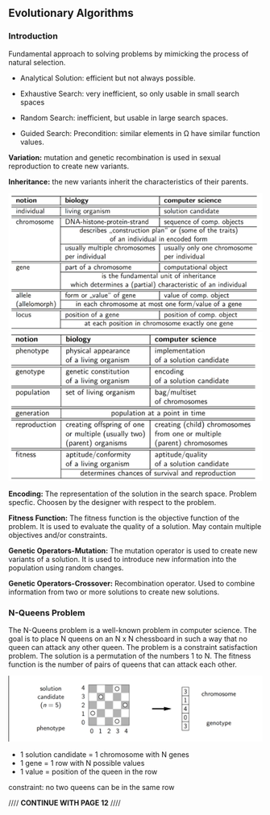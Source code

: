 ## **Evolutionary Algorithms** ##

### **Introduction** ###
Fundamental approach to solving problems by mimicking the process of natural selection.
- Analytical Solution:
    efficient but not always possible.

- Exhaustive Search:
    very inefficient, so only usable in small search spaces

- Random Search:
    inefficient, but usable in large search spaces.

- Guided Search:
    Precondition: similar elements in Ω have similar function values.

**Variation:** 
mutation and genetic recombination is used in sexual reproduction to create new variants.

**Inheritance:**
the new variants inherit the characteristics of their parents.

![Terms1](figures\EA01-Fundamental-Terms-1.png)
![Terms1](figures\EA01-Fundamental-Terms-2.png)

**Encoding:**
The representation of the solution in the search space.
Problem specfic. Choosen by the designer with respect to the problem.

**Fitness Function:**
The fitness function is the objective function of the problem. It is used to evaluate the quality of a solution. May contain multiple objectives and/or constraints.

**Genetic Operators-Mutation:**
The mutation operator is used to create new variants of a solution. It is used to introduce new information into the population using random changes.

**Genetic Operators-Crossover:**
Recombination operator. Used to combine information from two or more solutions to create new solutions.

### **N-Queens Problem** ###
The N-Queens problem is a well-known problem in computer science. The goal is to place N queens on an N x N chessboard in such a way that no queen can attack any other queen. The problem is a constraint satisfaction problem. The solution is a permutation of the numbers 1 to N. The fitness function is the number of pairs of queens that can attack each other.

![N-Queens](figures\EA01-N-Queens.png)

- 1 solution candidate = 1 chromosome with N genes
- 1 gene = 1 row with N possible values
- 1 value = position of the queen in the row

constraint: no two queens can be in the same row


//// **CONTINUE WITH PAGE 12** ////